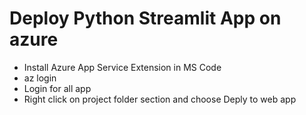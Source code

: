 # Deploy Python Streamlit App on azure
- Install Azure App Service Extension in MS Code
- az login
- Login for all app
- Right click on project folder section and choose Deply to web app
